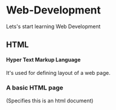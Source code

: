 # Web-Development
Lets's start learning Web Development
## HTML
#### Hyper Text Markup Language <br>
It's used for defining layout of a web page.
### A basic HTML page 
<!DOCTYPE html> (Specifies this is an html document)
<html lang="en">
<head>
    <meta charset="UTF-8">
    <meta name="viewport" content="width=device-width, initial-scale=1.0">
    <title>Our First Website</title>
</head>
<body>
    
</body>
</html>
